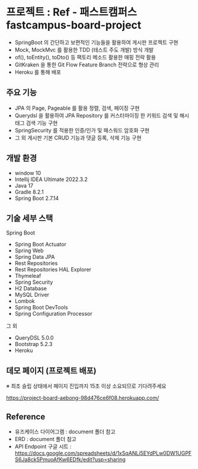 # 프로젝트 : Ref - 패스트캠퍼스 fastcampus-board-project

* SpringBoot 의 간단하고 보편적인 기능들을 활용하여 게시판 프로젝트 구현
* Mock, MockMvc 를 활용한 TDD (테스트 주도 개발) 방식 개발
* of(), toEntity(), toDto() 등 팩토리 메소드 활용한 매핑 전략 활용
* GitKraken 을 통한 Git Flow Feature Branch 전략으로 형상 관리
* Heroku 를 통해 배포

## 주요 기능

* JPA 의 Page, Pageable 를 활용 정렬, 검색, 페이징 구현
* Querydsl 을 활용하여 JPA Repository 를 커스터마이징 한 키워드 검색 및 해시태그 검색 기능 구현
* SpringSecurity 를 적용한 인증/인가 및 패스워드 암호화 구현
* 그 외 게시판 기본 CRUD 기능과 댓글 등록, 삭제 기능 구현

## 개발 환경

* window 10
* Intellij IDEA Ultimate 2022.3.2
* Java 17
* Gradle 8.2.1
* Spring Boot 2.7.14

## 기술 세부 스택

Spring Boot

* Spring Boot Actuator
* Spring Web
* Spring Data JPA
* Rest Repositories
* Rest Repositories HAL Explorer
* Thymeleaf
* Spring Security
* H2 Database
* MySQL Driver
* Lombok
* Spring Boot DevTools
* Spring Configuration Processor

그 외

* QueryDSL 5.0.0
* Bootstrap 5.2.3
* Heroku

## 데모 페이지 (프로젝트 배포)
※ 최초 슬립 상태에서 페이지 진입까지 15초 이상 소요되므로 기다려주세요

https://project-board-aebong-98d476ce6f08.herokuapp.com/

## Reference

* 유즈케이스 다이어그램 : document 폴더 참고
* ERD : document 폴더 참고
* API Endpoint 구글 시트 : https://docs.google.com/spreadsheets/d/1xSqANLi5EYdPLw0DW1UGPFS6Ja8ck5PmuoAfKw6EDfk/edit?usp=sharing
